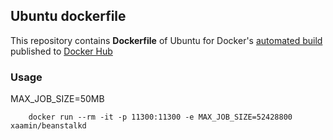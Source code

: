 ## Ubuntu dockerfile
This repository contains **Dockerfile** of Ubuntu for Docker's [automated build](https://hub.docker.com/r/xaamin/ubuntu) published to [Docker Hub](https://hub.docker.com)

### Usage

MAX_JOB_SIZE=50MB
```
	docker run --rm -it -p 11300:11300 -e MAX_JOB_SIZE=52428800 xaamin/beanstalkd
```
